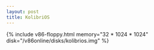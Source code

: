 ```yaml
---
layout: post
title: KolibriOS
---
```

{% include v86-floppy.html memory="32 * 1024 * 1024" disk="/v86online/disks/kolibrios.img" %}